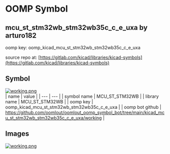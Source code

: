 # OOMP Symbol  
## mcu_st_stm32wb_stm32wb35c_c_e_uxa  by arturo182  
  
oomp key: oomp_kicad_mcu_st_stm32wb_stm32wb35c_c_e_uxa  
  
source repo at: [https://gitlab.com/kicad/libraries/kicad-symbols](https://gitlab.com/kicad/libraries/kicad-symbols)  
## Symbol  
  
[![working.png](working_600.png)](working.png)  
| name | value | 
| --- | --- | 
| symbol name | MCU_ST_STM32WB | 
| library name | MCU_ST_STM32WB | 
| oomp key | oomp_kicad_mcu_st_stm32wb_stm32wb35c_c_e_uxa | 
| oomp bot github | https://github.com/oomlout/oomlout_oomp_symbol_bot/tree/main/kicad_mcu_st_stm32wb_stm32wb35c_c_e_uxa/working | 
## Images  
  
[![working.png](working_140.png)](working.png)  
